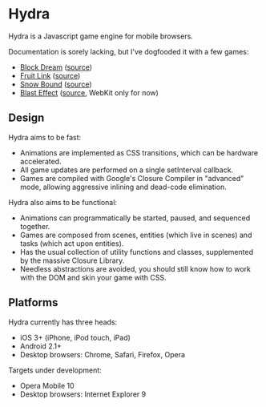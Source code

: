 Hydra
=====

Hydra is a Javascript game engine for mobile browsers.

Documentation is sorely lacking, but I've dogfooded it with a few games:

* [Block Dream](http://aduros.emufarmers.com/html5/block-dream) ([source](http://github.com/aduros/hydra/tree/master/projects/tetris/))
* [Fruit Link](http://aduros.emufarmers.com/html5/fruitlink) ([source](http://github.com/aduros/hydra/tree/master/projects/jam/))
* [Snow Bound](http://aduros.emufarmers.com/html5/snowbound) ([source](http://github.com/aduros/hydra/tree/master/projects/ski/))
* [Blast Effect](http://aduros.emufarmers.com/html5/blasteffect) ([source](http://github.com/aduros/hydra/tree/master/projects/chain/), WebKit only for now)

Design
------

Hydra aims to be fast:

* Animations are implemented as CSS transitions, which can be hardware accelerated.
* All game updates are performed on a single setInterval callback.
* Games are compiled with Google's Closure Compiler in "advanced" mode, allowing aggressive inlining and dead-code elimination.

Hydra also aims to be functional:

* Animations can programmatically be started, paused, and sequenced together.
* Games are composed from scenes, entities (which live in scenes) and tasks (which act upon entities).
* Has the usual collection of utility functions and classes, supplemented by the massive Closure Library.
* Needless abstractions are avoided, you should still know how to work with the DOM and skin your game with CSS.

Platforms
---------

Hydra currently has three heads:

* iOS 3+ (iPhone, iPod touch, iPad)
* Android 2.1+
* Desktop browsers: Chrome, Safari, Firefox, Opera

Targets under development:

* Opera Mobile 10
* Desktop browsers: Internet Explorer 9
